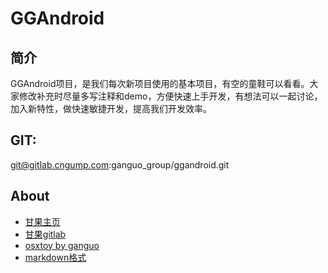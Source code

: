 # GGAndroid 

## 简介
GGAndroid项目，是我们每次新项目使用的基本项目，有空的童鞋可以看看。大家修改补充时尽量多写注释和demo，方便快速上手开发，有想法可以一起讨论，加入新特性，做快速敏捷开发，提高我们开发效率。

## GIT: 
git@gitlab.cngump.com:ganguo_group/ggandroid.git
 
## About
+ [甘果主页](http://ganguo.io/)  
+ [甘果gitlab](https://gitlab.cngump.com/)  
+ [osxtoy by ganguo](http://www.osxtoy.com/)  
+ [markdown格式](http://doc.gitlab.com/ce/markdown/markdown.html)  

